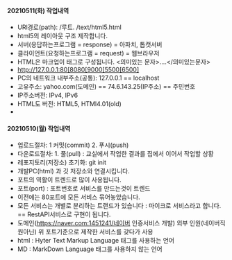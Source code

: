 #### 20210511(화) 작업내역
- URl경로(path): /루트. /text/html5.html 
- html5의 레이아웃 구조 제작합니다.
- 서버(응답하는프로그램 = response) = 아파치, 톱캣서버
- 클라이언트(요청하는프로그램 = request) = 웹브라우저
- HTML은 마크업이 태그로 구성됩니다. <의미있는 문자>....</의미있는문자>
- http://127.0.0.1:80[8080[9000[5500[6500]
- PC의 네트워크 내부주소(공통): 127.0.0.1 == localhost
- 고유주소: yahoo.com(도메인) == 74.6.143.25(IP주소) == 주민번호
- IP주소버전: IPv4, IPv6
- HTML도 버전: HTML5, HTMl4.01(old)
- <!-- 
        프로그램언어공부하면 아래3가지 반드시 알고 있어야 합니다.
        - 주석처리구분(컨트롤 슬러쉬)(공통)
        - 디버그 방법(자바스크립트 부터~스프림까지)
        - CRUD 방법(스프링+오라클DB)
    -->

#### 20210510(월) 작업내역
- 업로드절차: 1 커밋(commit) 2. 푸시(push)
- 다운로드절차: 1. 풀(pull) : 교실에서 작업한 결과를 집에서 이어서 작업할 상황
- 레포지토리(저장소) 초기화: git init
- 개발PC(html) 과 깃 저장소와 연결시킵니다.
- 포트의 역활이 트렌드로 많이 사용됩니다.
- 포트(port) : 포트번호로 서비스를 만드는것이 트렌드
- 이전에는 80포트에 모든 서비스 묶어놓았습니다. 
- 모든 서비스는 개별로 분리하는 트랜드가 있습니다 : 마이크로 서비스라고 합니다. == RestAPI서비스로 구현이 됩니다.
- 도메인(https://naver.com:1451241/네이버 인증서비스 개발)
외부 인원(네이버직원아닌) 위 포트기준으로 제작한 서비스를 갖다가 사용
- html : Hyter Text Markup Language 태그를 사용하는 언어
- MD : MarkDown Language 태그를 사용하지 않는 언어